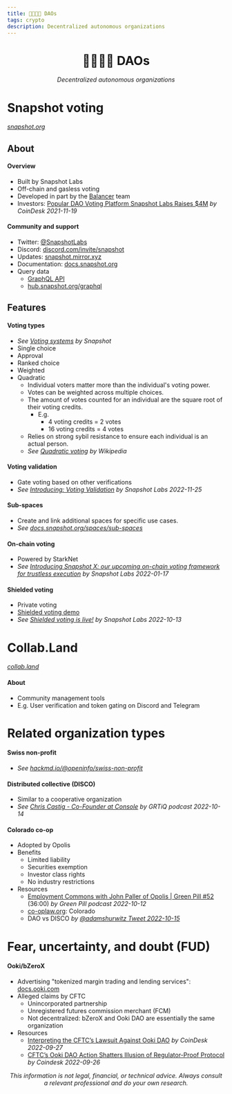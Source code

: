 ```yaml
---
title: 🫱🏻‍🫲🏾 DAOs
tags: crypto
description: Decentralized autonomous organizations
---
```


<h1 style="text-align: center;">🫱🏻‍🫲🏾 DAOs</h1>

<p style="text-align: center; 
          font-style: italic;">
    Decentralized autonomous organizations
</p>

# Snapshot voting

*[snapshot.org](https://snapshot.org)*

## About

#### Overview

- Built by Snapshot Labs
- Off-chain and gasless voting
- Developed in part by the [Balancer](https://docs.google.com/document/u/0/d/18E4I0bEU6A0pewJr5XaTR9ACbAIZz3ZsaljF7y7XhMU/edit) team
- Investors: [Popular DAO Voting Platform Snapshot Labs Raises $4M](https://www.coindesk.com/tech/2021/11/19/popular-dao-voting-platform-snapshot-labs-raises-4m/) *by CoinDesk 2021-11-19*

#### Community and support

- Twitter: [@SnapshotLabs](https://twitter.com/SnapshotLabs)
- Discord: [discord.com/invite/snapshot](https://discord.com/invite/snapshot)
- Updates: [snapshot.mirror.xyz](https://snapshot.mirror.xyz)
- Documentation: [docs.snapshot.org](https://docs.snapshot.org)
- Query data
    - [GraphQL API](https://docs.snapshot.org/graphql-api)
    - [hub.snapshot.org/graphql](https://hub.snapshot.org/graphql)

## Features

#### Voting types

- *See [Voting systems](https://docs.snapshot.org/proposals/voting-types) by Snapshot*
- Single choice
- Approval
- Ranked choice
- Weighted
- Quadratic
    - Individual voters matter more than the individual's voting power.
    - Votes can be weighted across multiple choices.
    - The amount of votes counted for an individual are the square root of their voting credits.
        - E.g.
            - 4 voting credits = 2 votes
            - 16 voting credits = 4 votes
    - Relies on strong sybil resistance to ensure each individual is an actual person.
    - *See [Quadratic voting](https://en.wikipedia.org/wiki/Quadratic_voting) by Wikipedia*

#### Voting validation

- Gate voting based on other verifications
- *See [Introducing: Voting Validation](https://snapshot.mirror.xyz/wFAGLoy1EKRFr34wQ8lYdrdcCoENeyrgjyEGl_DPn00) by Snapshot Labs 2022-11-25*

#### Sub-spaces

- Create and link additional spaces for specific use cases.
- *See [docs.snapshot.org/spaces/sub-spaces](https://docs.snapshot.org/spaces/sub-spaces)*

#### On-chain voting

- Powered by StarkNet
- *See [Introducing Snapshot X: our upcoming on-chain voting framework for trustless execution](https://snapshot.mirror.xyz/cUOrwdtEs5PvNh0sqYWWxPjt8GdJWn_Qp3cl7E3_8IU) by Snapshot Labs 2022-01-17*

#### Shielded voting

- Private voting
- [Shielded voting demo](https://snapshot.org/#/pistachiodao.eth/proposal/0xa5077ef17097b1d59304b110337bd1c7ce98d95d3ff81d138c3886a80074b4d9)
- *See [Shielded voting is live!](https://snapshot.mirror.xyz/yGz91njKbw-sXsnAT6RkoMzPwvuddZritz37h1OWO8o) by Snapshot Labs 2022-10-13*

# Collab.Land

*[collab.land](https://www.collab.land/)*

#### About

- Community management tools
- E.g. User verification and token gating on Discord and Telegram

# Related organization types

#### Swiss non-profit

- *See [hackmd.io/@openinfo/swiss-non-profit](https://hackmd.io/@openinfo/swiss-non-profit)*

#### Distributed collective (DISCO)

- Similar to a cooperative organization
- *See [Chris Castig - Co-Founder at Console](https://pca.st/8ftdjr5z) by GRTiQ podcast 2022-10-14*

#### Colorado co-op

- Adopted by Opolis
- Benefits
    - Limited liability
    - Securities exemption
    - Investor class rights
    - No industry restrictions
- Resources
    - [Employment Commons with John Paller of Opolis | Green Pill #52](https://pca.st/zptlo6us#t=36m) (36:00) *by Green Pill podcast 2022-10-12*
    - [co-oplaw.org](https://www.co-oplaw.org/knowledge-base/colorado/): Colorado
    - DAO vs DISCO *by [@adamshurwitz Tweet 2022-10-15](https://twitter.com/adamshurwitz/status/1581401854348767233)*


# Fear, uncertainty, and doubt (FUD)

#### Ooki/bZeroX

- Advertising "tokenized margin trading and lending services": [docs.ooki.com](https://docs.ooki.com/)
- Alleged claims by CFTC
    - Unincorporated partnership
    - Unregistered futures commission merchant (FCM)
    - Not decentralized: bZeroX and Ooki DAO are essentially the same organization
- Resources
    - [Interpreting the CFTC’s Lawsuit Against Ooki DAO](https://www.coindesk.com/policy/2022/09/27/interpreting-the-cftcs-lawsuit-against-ooki-dao/) *by CoinDesk 2022-09-27*
    - [CFTC’s Ooki DAO Action Shatters Illusion of Regulator-Proof Protocol](https://www.coindesk.com/policy/2022/09/26/cftcs-ooki-dao-action-shatters-illusion-of-regulator-proof-protocol/) *by Coindesk 2022-09-26*

<p style="text-align: center; font-style: italic">This information is not legal, financial, or technical advice. Always consult a relevant professional and do your own research.</p>